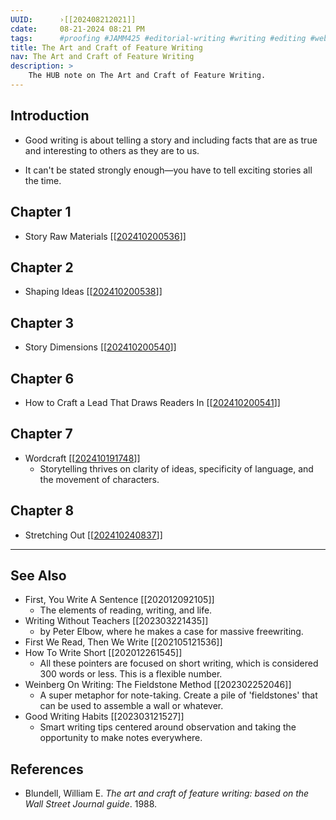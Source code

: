 ```yaml
---
UUID:      ›[[202408212021]] 
cdate:     08-21-2024 08:21 PM 
tags:      #proofing #JAMM425 #editorial-writing #writing #editing #web-JAMM425 
title: The Art and Craft of Feature Writing
nav: The Art and Craft of Feature Writing
description: >
    The HUB note on The Art and Craft of Feature Writing.
---
```

## Introduction
- Good writing is about telling a story and including facts that are as true and interesting to others as they are to us. 

- It can't be stated strongly enough—you have to tell exciting stories all the time.

## Chapter 1 
- Story Raw Materials [[[202410200536](202410200536.md)]]

## Chapter 2 
- Shaping Ideas [[[202410200538](202410200538.md)]]

## Chapter 3
- Story Dimensions [[[202410200540](202410200540.md)]]

## Chapter 6 
- How to Craft a Lead That Draws Readers In [[[202410200541](202410200541.md)]]

## Chapter 7
- Wordcraft  [[[202410191748](202410191748.md)]]
    - Storytelling thrives on clarity of ideas, specificity of language, and the movement of characters.

## Chapter 8
- Stretching Out [[[202410240837](202410240837.md)]]
  

----------------------------------
## See Also
- First, You Write A Sentence [[202012092105]]
     * The elements of reading, writing, and life.- Writing Without Teachers [[202303221435]]
     * by Peter Elbow, where he makes a case for massive freewriting.- First We Read, Then We Write [[202105121536]]
- How To Write Short [[202012261545]]
     * All these pointers are focused on short writing, which is considered 300 words or less. This is a flexible number.- Weinberg On Writing: The Fieldstone Method [[202302252046]]
     * A super metaphor for note-taking. Create a pile of 'fieldstones' that can be used to assemble a wall or whatever.
- Good Writing Habits [[202303121527]]
     * Smart writing tips centered around observation and taking the opportunity to make notes everywhere.

## References
- Blundell, William E. _The art and craft of feature writing: based on the Wall Street Journal guide_. 1988. 
